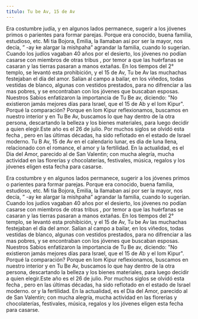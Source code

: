 ```yaml
---
titulo: Tu be Av, 15 de Av
---
```


Era costumbre judía, y en algunos lados permanece, sugerir a los jóvenes primos o parientes para formar parejas. Porque era conocido, buena familia, estudioso, etc.
Mi tia Bojora, Emilia, la llamaban así por ser la mayor, nos decía, &rdquo; -ay ke alargar la mishpaha&rdquo; agrandar la familia, cuando lo sugerían.
Cuando los judíos vagaban 40 años por el desierto, los jóvenes no podían casarse con miembros de otras tribus , por temor a que las huérfanas se casaran y las tierras pasaran a manos extañas.
En los tiempos del 2° templo, se levantó esta prohibición, y el 15 de Av, Tu be Av las muchachas festejaban el día del amor.
Salían al campo a bailar, en los viñedos, todas vestidas de blanco, algunas con vestidos prestados, para no difrenciar a las mas pobres, y se encontraban con los jóvenes que buscaban esposas.
Nuestros Sabios enfatizaron la importancia de Tu Be av, diciendo: "No existieron jamás mejores días para Israel, que el 15 de Ab y el Iom Kipur".
Porqué la comparación? Porque en Iom Kipur reflexionamos, buscamos en nuestro interior y en Tu Be Av, buscamos lo que hay dentro de la otra persona, descartando la belleza y los bienes materiales, para luego decidir a quien elegir.Este año es el 26 de julio.
Por muchos siglos se olvidó esta fecha , pero en las últimas décadas, ha sido reflotado en el estado de Israel moderno.
Tu B Av, 15 de Av en el calendario lunar, es dia de luna llena, relacionado con el romance, el amor y la fertilidad.
En la actualidad, es el Dia del Amor, parecido al de San Valentin; con mucha alegría, mucha actividad en las florerías y chocolaterías, festivales, música, regalos y los jóvenes eligen esta fecha para casarse.



Era costumbre y en algunos lados permanece, sugerir a los jóvenes primos o parientes para formar parejas. Porque era conocido, buena familia, estudioso, etc.
Mi tia Bojora, Emilia, la llamaban así por ser la mayor, nos decía, &rdquo; -ay ke alargar la mishpaha&rdquo; agrandar la familia, cuando lo sugerían.
Cuando los judíos vagaban 40 años por el desierto, los jóvenes no podían casarse con miembros de otras tribus , por temor a que las huérfanas se casaran y las tierras pasaran a manos extañas.
En los tiempos del 2° templo, se levantó esta prohibición, y el 15 de Av, Tu be Av las muchachas festejaban el día del amor.
Salían al campo a bailar, en los viñedos, todas vestidas de blanco, algunas con vestidos prestados, para no difrenciar a las mas pobres, y se encontraban con los jóvenes que buscaban esposas.
Nuestros Sabios enfatizaron la importancia de Tu Be av, diciendo: "No existieron jamás mejores días para Israel, que el 15 de Ab y el Iom Kipur".
Porqué la comparación? Porque en Iom Kipur reflexionamos, buscamos en nuestro interior y en Tu Be Av, buscamos lo que hay dentro de la otra persona, descartando la belleza y los bienes materiales, para luego decidir a quien elegir.Este año es el 26 de julio.
Por muchos siglos se olvidó esta fecha , pero en las últimas décadas, ha sido reflotado en el estado de Israel moderno.
or y la fertilidad.
En la actualidad, es el Dia del Amor, parecido al de San Valentin; con mucha alegría, mucha actividad en las florerías y chocolaterías, festivales, música, regalos y los jóvenes eligen esta fecha para casarse.



